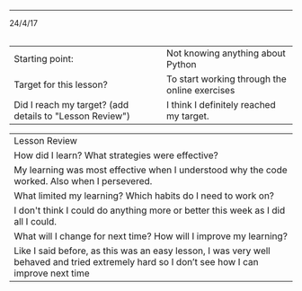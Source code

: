  ---
 24/4/17
<table>
  
    
    
 
</table>


<table>
  <tr>
    <td> Starting point:</td>
    <td> Not knowing anything about Python</td>
  </tr>
  <tr>
    <td> Target for this lesson?</td>
    <td> To start working through the online exercises</td>
  </tr>
  <tr>
    <td> Did I reach my target? 
(add details to "Lesson Review")</td>
    <td> I think I definitely reached my target.</td>
  </tr>
</table>


<table>
  <tr>
    <td> Lesson Review</td>
  </tr>
  <tr>
    <td> How did I learn? What strategies were effective? </td>
  </tr>
  <tr>
    <td>
My learning was most effective when I understood why the code worked. Also when I persevered.</td>
  </tr>
  <tr>
    <td> What limited my learning? Which habits do I need to work on? </td>
  </tr>
  <tr>
    <td>
I don't think I could do anything more or better this week as I did all I could.</td>
  </tr>
  <tr>
    <td> What will I change for next time? How will I improve my learning?</td>
  </tr>
  <tr>
    <td>
Like I said before, as this was an easy lesson, I was very well behaved and tried extremely hard so I don’t see how I can improve next time</td>
  </tr>
</table>


